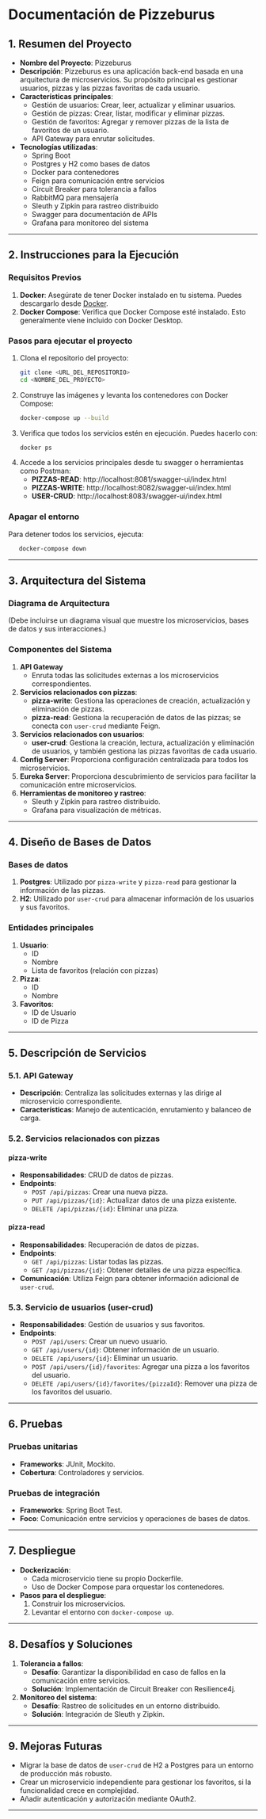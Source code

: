 # Documentación de Pizzeburus

## **1. Resumen del Proyecto**
- **Nombre del Proyecto**: Pizzeburus
- **Descripción**: Pizzeburus es una aplicación back-end basada en una arquitectura de microservicios. Su propósito principal es gestionar usuarios, pizzas y las pizzas favoritas de cada usuario.
- **Características principales**:
    - Gestión de usuarios: Crear, leer, actualizar y eliminar usuarios.
    - Gestión de pizzas: Crear, listar, modificar y eliminar pizzas.
    - Gestión de favoritos: Agregar y remover pizzas de la lista de favoritos de un usuario.
    - API Gateway para enrutar solicitudes.
- **Tecnologías utilizadas**:
    - Spring Boot
    - Postgres y H2 como bases de datos
    - Docker para contenedores
    - Feign para comunicación entre servicios
    - Circuit Breaker para tolerancia a fallos
    - RabbitMQ para mensajería
    - Sleuth y Zipkin para rastreo distribuido
    - Swagger para documentación de APIs
    - Grafana para monitoreo del sistema

---

## **2. Instrucciones para la Ejecución**

### **Requisitos Previos**
1. **Docker**: Asegúrate de tener Docker instalado en tu sistema. Puedes descargarlo desde [Docker](https://www.docker.com/).
2. **Docker Compose**: Verifica que Docker Compose esté instalado. Esto generalmente viene incluido con Docker Desktop.

### **Pasos para ejecutar el proyecto**

1. Clona el repositorio del proyecto:
   ```bash
   git clone <URL_DEL_REPOSITORIO>
   cd <NOMBRE_DEL_PROYECTO>
   ```
2. Construye las imágenes y levanta los contenedores con Docker Compose:
   ```bash
   docker-compose up --build
   ```
3. Verifica que todos los servicios estén en ejecución. Puedes hacerlo con:
   ```bash
   docker ps
   ```
4. Accede a los servicios principales desde tu swagger o herramientas como Postman:
    - **PIZZAS-READ**: http://localhost:8081/swagger-ui/index.html
    - **PIZZAS-WRITE**: http://localhost:8082/swagger-ui/index.html
    - **USER-CRUD**: http://localhost:8083/swagger-ui/index.html

### **Apagar el entorno**
Para detener todos los servicios, ejecuta:
```bash
   docker-compose down
```

---

## **3. Arquitectura del Sistema**

### **Diagrama de Arquitectura**
(Debe incluirse un diagrama visual que muestre los microservicios, bases de datos y sus interacciones.)

### **Componentes del Sistema**
1. **API Gateway**
    - Enruta todas las solicitudes externas a los microservicios correspondientes.
2. **Servicios relacionados con pizzas**:
    - **pizza-write**: Gestiona las operaciones de creación, actualización y eliminación de pizzas.
    - **pizza-read**: Gestiona la recuperación de datos de las pizzas; se conecta con `user-crud` mediante Feign.
3. **Servicios relacionados con usuarios**:
    - **user-crud**: Gestiona la creación, lectura, actualización y eliminación de usuarios, y también gestiona las pizzas favoritas de cada usuario.
4. **Config Server**: Proporciona configuración centralizada para todos los microservicios.
5. **Eureka Server**: Proporciona descubrimiento de servicios para facilitar la comunicación entre microservicios.
6. **Herramientas de monitoreo y rastreo**:
    - Sleuth y Zipkin para rastreo distribuido.
    - Grafana para visualización de métricas.

---

## **4. Diseño de Bases de Datos**

### **Bases de datos**
1. **Postgres**: Utilizado por `pizza-write` y `pizza-read` para gestionar la información de las pizzas.
2. **H2**: Utilizado por `user-crud` para almacenar información de los usuarios y sus favoritos.

### **Entidades principales**
1. **Usuario**:
    - ID
    - Nombre
    - Lista de favoritos (relación con pizzas)
2. **Pizza**:
    - ID
    - Nombre
3. **Favoritos**:
    - ID de Usuario
    - ID de Pizza

---

## **5. Descripción de Servicios**

### **5.1. API Gateway**
- **Descripción**: Centraliza las solicitudes externas y las dirige al microservicio correspondiente.
- **Características**: Manejo de autenticación, enrutamiento y balanceo de carga.

### **5.2. Servicios relacionados con pizzas**
#### **pizza-write**
- **Responsabilidades**: CRUD de datos de pizzas.
- **Endpoints**:
    - `POST /api/pizzas`: Crear una nueva pizza.
    - `PUT /api/pizzas/{id}`: Actualizar datos de una pizza existente.
    - `DELETE /api/pizzas/{id}`: Eliminar una pizza.

#### **pizza-read**
- **Responsabilidades**: Recuperación de datos de pizzas.
- **Endpoints**:
    - `GET /api/pizzas`: Listar todas las pizzas.
    - `GET /api/pizzas/{id}`: Obtener detalles de una pizza específica.
- **Comunicación**: Utiliza Feign para obtener información adicional de `user-crud`.

### **5.3. Servicio de usuarios (user-crud)**
- **Responsabilidades**: Gestión de usuarios y sus favoritos.
- **Endpoints**:
    - `POST /api/users`: Crear un nuevo usuario.
    - `GET /api/users/{id}`: Obtener información de un usuario.
    - `DELETE /api/users/{id}`: Eliminar un usuario.
    - `POST /api/users/{id}/favorites`: Agregar una pizza a los favoritos del usuario.
    - `DELETE /api/users/{id}/favorites/{pizzaId}`: Remover una pizza de los favoritos del usuario.

---

## **6. Pruebas**

### **Pruebas unitarias**
- **Frameworks**: JUnit, Mockito.
- **Cobertura**: Controladores y servicios.

### **Pruebas de integración**
- **Frameworks**: Spring Boot Test.
- **Foco**: Comunicación entre servicios y operaciones de bases de datos.

---

## **7. Despliegue**

- **Dockerización**:
    - Cada microservicio tiene su propio Dockerfile.
    - Uso de Docker Compose para orquestar los contenedores.
- **Pasos para el despliegue**:
    1. Construir los microservicios.
    2. Levantar el entorno con `docker-compose up`.

---

## **8. Desafíos y Soluciones**
1. **Tolerancia a fallos**:
    - **Desafío**: Garantizar la disponibilidad en caso de fallos en la comunicación entre servicios.
    - **Solución**: Implementación de Circuit Breaker con Resilience4j.
2. **Monitoreo del sistema**:
    - **Desafío**: Rastreo de solicitudes en un entorno distribuido.
    - **Solución**: Integración de Sleuth y Zipkin.

---

## **9. Mejoras Futuras**
- Migrar la base de datos de `user-crud` de H2 a Postgres para un entorno de producción más robusto.
- Crear un microservicio independiente para gestionar los favoritos, si la funcionalidad crece en complejidad.
- Añadir autenticación y autorización mediante OAuth2.

---

